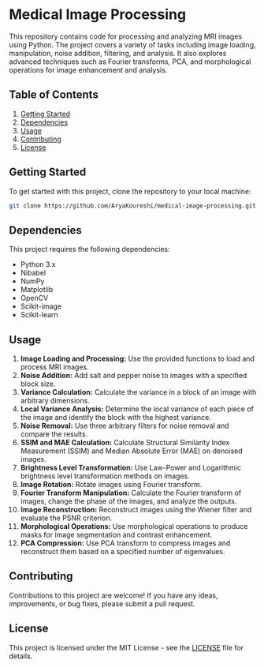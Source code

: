 # Medical Image Processing

This repository contains code for processing and analyzing MRI images using Python. The project covers a variety of tasks including image loading, manipulation, noise addition, filtering, and analysis. It also explores advanced techniques such as Fourier transforms, PCA, and morphological operations for image enhancement and analysis.

## Table of Contents
1. [Getting Started](#getting-started)
2. [Dependencies](#dependencies)
3. [Usage](#usage)
4. [Contributing](#contributing)
5. [License](#license)

## Getting Started
To get started with this project, clone the repository to your local machine:
```bash
git clone https://github.com/AryaKoureshi/medical-image-processing.git
```

## Dependencies
This project requires the following dependencies:
- Python 3.x
- Nibabel
- NumPy
- Matplotlib
- OpenCV
- Scikit-image
- Scikit-learn

## Usage

1. **Image Loading and Processing:** Use the provided functions to load and process MRI images.
2. **Noise Addition:** Add salt and pepper noise to images with a specified block size.
3. **Variance Calculation:** Calculate the variance in a block of an image with arbitrary dimensions.
4. **Local Variance Analysis:** Determine the local variance of each piece of the image and identify the block with the highest variance.
5. **Noise Removal:** Use three arbitrary filters for noise removal and compare the results.
6. **SSIM and MAE Calculation:** Calculate Structural Similarity Index Measurement (SSIM) and Median Absolute Error (MAE) on denoised images.
7. **Brightness Level Transformation:** Use Law-Power and Logarithmic brightness level transformation methods on images.
8. **Image Rotation:** Rotate images using Fourier transform.
9. **Fourier Transform Manipulation:** Calculate the Fourier transform of images, change the phase of the images, and analyze the outputs.
10. **Image Reconstruction:** Reconstruct images using the Wiener filter and evaluate the PSNR criterion.
11. **Morphological Operations:** Use morphological operations to produce masks for image segmentation and contrast enhancement.
12. **PCA Compression:** Use PCA transform to compress images and reconstruct them based on a specified number of eigenvalues.

## Contributing
Contributions to this project are welcome! If you have any ideas, improvements, or bug fixes, please submit a pull request.

## License
This project is licensed under the MIT License - see the [LICENSE](LICENSE) file for details.
